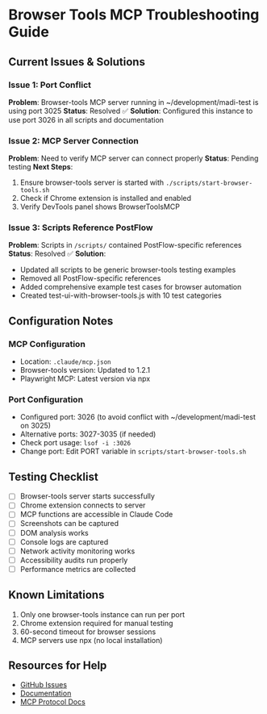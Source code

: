 # Browser Tools MCP Troubleshooting Guide

## Current Issues & Solutions

### Issue 1: Port Conflict
**Problem**: Browser-tools MCP server running in ~/development/madi-test is using port 3025
**Status**: Resolved ✅
**Solution**: Configured this instance to use port 3026 in all scripts and documentation

### Issue 2: MCP Server Connection
**Problem**: Need to verify MCP server can connect properly
**Status**: Pending testing
**Next Steps**:
1. Ensure browser-tools server is started with `./scripts/start-browser-tools.sh`
2. Check if Chrome extension is installed and enabled
3. Verify DevTools panel shows BrowserToolsMCP

### Issue 3: Scripts Reference PostFlow
**Problem**: Scripts in `/scripts/` contained PostFlow-specific references
**Status**: Resolved ✅
**Solution**: 
- Updated all scripts to be generic browser-tools testing examples
- Removed all PostFlow-specific references
- Added comprehensive example test cases for browser automation
- Created test-ui-with-browser-tools.js with 10 test categories

## Configuration Notes

### MCP Configuration
- Location: `.claude/mcp.json`
- Browser-tools version: Updated to 1.2.1
- Playwright MCP: Latest version via npx

### Port Configuration
- Configured port: 3026 (to avoid conflict with ~/development/madi-test on 3025)
- Alternative ports: 3027-3035 (if needed)
- Check port usage: `lsof -i :3026`
- Change port: Edit PORT variable in `scripts/start-browser-tools.sh`

## Testing Checklist

- [ ] Browser-tools server starts successfully
- [ ] Chrome extension connects to server
- [ ] MCP functions are accessible in Claude Code
- [ ] Screenshots can be captured
- [ ] DOM analysis works
- [ ] Console logs are captured
- [ ] Network activity monitoring works
- [ ] Accessibility audits run properly
- [ ] Performance metrics are collected

## Known Limitations

1. Only one browser-tools instance can run per port
2. Chrome extension required for manual testing
3. 60-second timeout for browser sessions
4. MCP servers use npx (no local installation)

## Resources for Help

- [GitHub Issues](https://github.com/AgentDeskAI/browser-tools-mcp/issues)
- [Documentation](https://browsertools.agentdesk.ai/)
- [MCP Protocol Docs](https://modelcontextprotocol.io/)